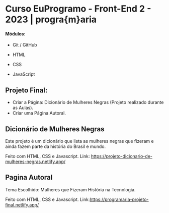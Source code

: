 # Curso EuProgramo - Front-End 2 - 2023 | progra{m}aria



#### Módulos:

- Git / GitHub

- HTML

- CSS

- JavaScript

  

## Projeto Final:

- Criar a Página: Dicionário de Mulheres Negras (Projeto realizado durante as Aulas).
- Criar uma Página Autoral.



## Dicionário de Mulheres Negras

Este projeto é um dicionário que lista as mulheres negras que fizeram e ainda fazem parte da história do Brasil e mundo.

Feito com HTML, CSS e Javascript.
Link: https://projeto-dicionario-de-mulheres-negras.netlify.app/



## Pagina Autoral

Tema Escolhido: Mulheres que Fizeram História na Tecnologia.

Feito com HTML, CSS e Javascript.
Link:https://programaria-projeto-final.netlify.app/









